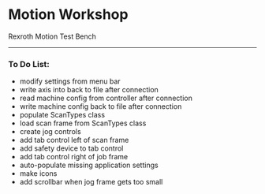 # Motion Workshop
Rexroth Motion Test Bench

---

### To Do List:
- modify settings from menu bar
- write axis into back to file after connection
- read machine config from controller after connection
- write machine config back to file after connection
- populate ScanTypes class
- load scan frame from ScanTypes class
- create jog controls
- add tab control left of scan frame
- add safety device to tab control
- add tab control right of job frame
- auto-populate missing application settings
- make icons
- add scrollbar when jog frame gets too small